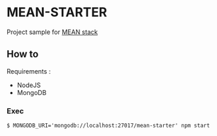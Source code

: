 # MEAN-STARTER

Project sample for [MEAN stack](http://mean.io/#!/)

## How to

Requirements :
* NodeJS
* MongoDB

### Exec

`$ MONGODB_URI='mongodb://localhost:27017/mean-starter' npm start`
